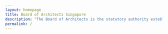 ```yaml
---
layout: homepage
title: Board of Architects Singapore
description: "The Board of Architects is the statutory authority established to administer the Architects Act in Singapore."
permalink: /
---
```

<!-- **ADVISORY TO ALL VISITORS TO BOA**<br><br> In view of the current COVID-19 (Coronavirus Disease 2019) situation, MND has implemented visitors screening measures at the lobby of MND Complex. All visitors to BOA are required to register at the security counters and complete a health and travel declaration form before entering the premises. Please note that visitors may be asked to leave if they do not comply with MND's guidelines.<br><br> We encourage you to submit your application forms (eg. Practising Certificates, Company Licence, Firm Name Applications etc.) and the supporting documents to us via post instead of visiting our office.<br><br> Should you have queries regarding your application, you can contact us via our hotline: 6222 5295 or email: Boa_Enquiry@boa.gov.sg<br><br> **NOTICE TO ALL PPE CANDIDATES**<br><br> Please submit your quarterly assessment reports which are due in April 2020 to us via post. Please ensure that you send the original reports (no photocopies/e-signatures are allowed) to BOA before 30 Apr 2020. Do keep a copy of the reports in case there is any loss or non-delivery of the documents.<br><br> Thank you for your cooperation and understanding in ensuring a safe environment for all. -->
